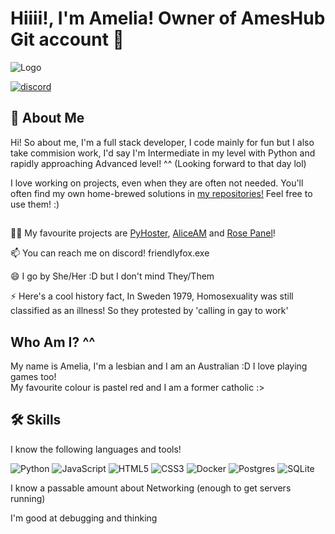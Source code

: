 
# Hiiii!, I'm Amelia! Owner of AmesHub Git account 👋


![Logo](https://cdn2.steamgriddb.com/file/sgdb-cdn/hero/69c7e73fea7ad35e9000ce41e1622036.png)

[![discord](https://discord.c99.nl/widget/theme-2/913574723475083274.png)](https://www.linkedin.com/)

## 🚀 About Me
Hi! So about me, I'm a full stack developer, I code mainly for fun
but I also take commision work, I'd say I'm Intermediate in my level with Python and rapidly approaching Advanced level! ^^ (Looking forward to that day lol)

I love working on projects, even when they are often not needed. You'll often find my own home-brewed solutions in [my repositories!](https://github.com/Ames-hub?tab=repositories) Feel free to use them! :) 
## 
👩‍💻 My favourite projects are [PyHoster](https://github.com/Ames-hub/pyhoster), [AliceAM](https://github.com/Ames-hub/AliceAM) and [Rose Panel](https://github.com/Ames-hub/Rose-panel)!

📫 You can reach me on discord! friendlyfox.exe

😄 I go by She/Her :D but I don't mind They/Them

⚡️ Here's a cool history fact, In Sweden 1979, Homosexuality was still classified as an illness! So they protested by 'calling in gay to work'

## Who Am I? ^^
My name is Amelia, I'm a lesbian and I am an Australian :D I love playing games too!<br>
My favourite colour is pastel red and I am a former catholic :>
## 🛠 Skills
I know the following languages and tools!

![Python](https://img.shields.io/badge/python-3670A0?style=for-the-badge&logo=python&logoColor=ffdd54)
![JavaScript](https://img.shields.io/badge/javascript-%23323330.svg?style=for-the-badge&logo=javascript&logoColor=%23F7DF1E)
![HTML5](https://img.shields.io/badge/html5-%23E34F26.svg?style=for-the-badge&logo=html5&logoColor=white)
![CSS3](https://img.shields.io/badge/css3-%231572B6.svg?style=for-the-badge&logo=css3&logoColor=white)
![Docker](https://img.shields.io/badge/docker-%230db7ed.svg?style=for-the-badge&logo=docker&logoColor=white)
![Postgres](https://img.shields.io/badge/postgres-%23316192.svg?style=for-the-badge&logo=postgresql&logoColor=white)
![SQLite](https://img.shields.io/badge/sqlite-%2307405e.svg?style=for-the-badge&logo=sqlite&logoColor=white)

I know a passable amount about Networking (enough to get servers running)

I'm good at debugging and thinking
